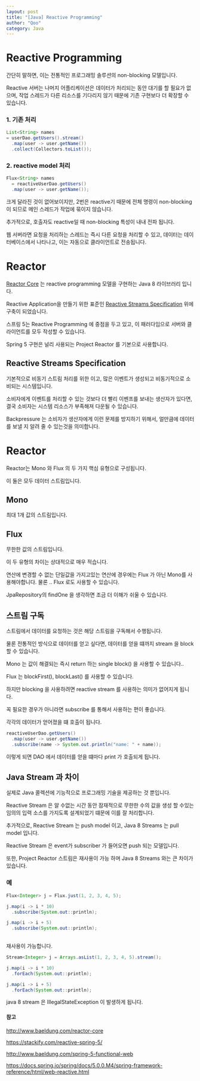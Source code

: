 ```yaml
---
layout: post
title: "[Java] Reactive Programming"
author: "Qoo"
category: Java
---
```

# Reactive Programming
간단히 말하면, 이는 전통적인 프로그래밍 솔루션의 non-blocking 모델입니다.

Reactive 서버는 나머지 어플리케이션은 데이터가 처리되는 동안 대기를 할 필요가 없으며, 작업 스레드가 다른 리소스를 기다리지 않기 때문에 기존 구현보다 더 확장할 수 있습니다.

### 1. 기존 처리 
```java
List<String> names 
= userDao.getUsers().stream()
  .map(user -> user.getName())
  .collect(Collectors.toList());
```

### 2. reactive model 처리
```java
Flux<String> names 
  = reactiveUserDao.getUsers()
  .map(user -> user.getName());
```

크게 달라진 것이 없어보이지만, 2번은 reactive기 때문에 전체 명령이 non-blocking이 되므로 메인 스레드가 작업에 묶이지 않습니다.

추가적으로, 호출자도 reactive일 때 non-blocking 특성이 내내 전파 됩니다.

웹 서버라면 요청을 처리하는 스레드는 즉시 다른 요청을 처리할 수 있고, 데이터는 데이터베이스에서 나타나고, 이는 자동으로 클라이언트로 전송됩니다.


# Reactor
[Reactor Core](https://github.com/reactor/reactor-core) 는 reactive programming  모델을 구현하는 Java 8 라이브러리 입니다.

Reactive Application을 만들기 위한 표준인 [Reactive Streams Specification](http://www.reactive-streams.org/) 위에 구축이 되었습니다.

스프링 5는 Reactive Programming 에 중점을 두고 있고, 이 패러다임으로 서버와 클라이언트를 모두 작성할 수 있습니다.

Spring 5 구현은 널리 사용되는 Project Reactor 를 기본으로 사용합니다.

## Reactive Streams Specification
기본적으로 비동기 스트림 처리를 위한 이고, 많은 이벤트가 생성되고 비동기적으로 소비되는 시스템입니다.

소비자에게 이벤트를 처리할 수 있는 것보다 더 빨리 이벤프를 보내는 생산자가 있다면, 결국 소비자는 시스템 리소스가 부족해져 다운될 수 있습니다.

Backpressure 는 소비자가 생산자에게 이런 문제를 방지하기 위해서, 얼만큼에 데이터를 보낼 지 알려 줄 수 있는것을 의미합니다.


# Reactor
Reactor는 Mono 와  Flux 의 두 가지 핵심 유형으로 구성됩니다.

이 둘은 모두 데이터 스트림입니다.

## Mono
최대 1개 값의 스트림입니다.

## Flux
무한한 값의 스트림입니다.

이 두 유형의 차이는 상대적으로 매우 적습니다.

연산에 변경할 수 없는 단일값을 가지고있는 연산에 경우에는 Flux 가 아닌  Mono를 사용해야합니다.
물론 .. Flux 로도 사용할 수 있습니다.

JpaRepository의 findOne 을 생각하면 조금 더 이해가 쉬울 수 있습니다.

## 스트림 구독
스트림에서 데이터를 요청하는 것은 해당 스트림을 구독해서 수행됩니다.

물론 전통적인 방식으로 데이터를 얻고 싶다면, 데이터를 얻을 떄까지 stream 을 block 할 수 있습니다.

Mono 는 값이 해결되는 즉시 return 하는 single block() 을 사용할 수 있습니다..

Flux 는 blockFirst(), blockLast() 를 사용할 수 있습니다.

하지만 blocking 을 사용하려면 reactive stream 를 사용하는 의미가 없어지게 됩니다.

꼭 필요한 경우가 아니라면 subscribe 를 통해서 사용하는 편이 좋습니다. 

각각의 데이터가 얻어졌을 떄 호출이 됩니다.

```java
reactiveUserDao.getUsers()
  .map(user -> user.getName())
  .subscribe(name -> System.out.println("name: " + name));
```
이렇게 되면 DAO 에서 데이터를 얻을 떄마다 print 가 호출되게 됩니다.

## Java Stream 과 차이
실제로 Java 콜렉션에 기능적으로 프로그래밍 기술을 제공하는 것 뿐입니다.
 
Reactive Stream 은 알 수없는 시간 동안 잠재적으로 무한한 수의 값을 생성 할 수있는 임의의 입력 소스를 가지도록 설계되었기 떄문에 이를 잘 처리합니다. 

추가적으로, Reactive Stream 는 push model 이고, Java 8 Streams 는 pull model 입니다.

Reactive Stream 은 event가 subscriber 가 들어오면 push 되는 모델입니다. 

또한, Project Reactor 스트림은 재사용이 가능 하며 Java 8 Streams 와는 큰 차이가 있습니다.

### 예 
```java
Flux<Integer> j = Flux.just(1, 2, 3, 4, 5);

j.map(i -> i * 10)
  .subscribe(System.out::println);

j.map(i -> i + 5)
  .subscribe(System.out::println);
  
```
재사용이 가능합니다.

```java
Stream<Integer> j = Arrays.asList(1, 2, 3, 4, 5).stream();

j.map(i -> i * 10)
  .forEach(System.out::println);

j.map(i -> i + 5)
  .forEach(System.out::println);
```
java 8 stream 은 IllegalStateException 이 발생하게 됩니다.

#### 참고
http://www.baeldung.com/reactor-core

https://stackify.com/reactive-spring-5/

http://www.baeldung.com/spring-5-functional-web

https://docs.spring.io/spring/docs/5.0.0.M4/spring-framework-reference/html/web-reactive.html